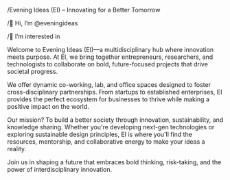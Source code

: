 /Evening Ideas (EI) – Innovating for a Better Tomorrow

/👋 Hi, I’m @eveningideas

/👀 I’m interested in

Welcome to Evening Ideas (EI)—a multidisciplinary hub where innovation meets purpose. 
At EI, we bring together entrepreneurs, researchers, and technologists to collaborate on bold, future-focused projects that drive societal progress.

We offer dynamic co-working, lab, and office spaces designed to foster cross-disciplinary partnerships. 
From startups to established enterprises, EI provides the perfect ecosystem for businesses to thrive while making a positive impact on the world.

Our mission? To build a better society through innovation, sustainability, and knowledge sharing. 
Whether you're developing next-gen technologies or exploring sustainable design principles, EI is where you'll find the resources, mentorship, and collaborative energy to make your ideas a reality.

Join us in shaping a future that embraces bold thinking, risk-taking, and the power of interdisciplinary innovation.

<!---
eveningideas/eveningideas is a ✨ special ✨ repository because its `README.md` (this file) appears on your GitHub profile.
You can click the Preview link to take a look at your changes.
--->
